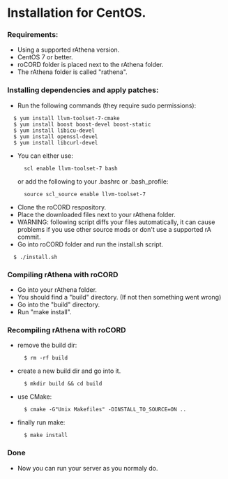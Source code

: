 # Installation for CentOS.

### Requirements:
  - Using a supported rAthena version.
  - CentOS 7 or better.
  - roCORD folder is placed next to the rAthena folder.
  - The rAthena folder is called "rathena".

### Installing dependencies and apply patches:
  - Run the following commands (they require sudo permissions):
  ```
    $ yum install llvm-toolset-7-cmake
    $ yum install boost boost-devel boost-static
    $ yum install libicu-devel
    $ yum install openssl-devel
    $ yum install libcurl-devel

  ```
  - You can either use:
    ```
      scl enable llvm-toolset-7 bash
    ```
    or add the following to your .bashrc or .bash_profile:
    ```
      source scl_source enable llvm-toolset-7
    ```
  - Clone the roCORD respository.
  - Place the downloaded files next to your rAthena folder.
  - WARNING: following script diffs your files automatically, it can cause problems if you use other source mods or don't use a supported rA commit.
  - Go into roCORD folder and run the install.sh script.
  ```
    $ ./install.sh
  ```
### Compiling rAthena with roCORD
  - Go into your rAthena folder.
  - You should find a "build" directory. (If not then something went wrong)
  - Go into the "build" directory.
  - Run "make install".

### Recompiling rAthena with roCORD
  - remove the build dir:
    ```
      $ rm -rf build
    ```
  - create a new build dir and go into it.
    ```
      $ mkdir build && cd build
    ```
  - use CMake:
    ```
      $ cmake -G"Unix Makefiles" -DINSTALL_TO_SOURCE=ON ..
    ```
  - finally run make:
    ```
      $ make install
    ```
### Done
  - Now you can run your server as you normaly do.
